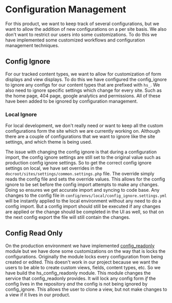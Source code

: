 # Configuration Management

For this product, we want to keep track of several configurations, but we want to allow the addition of new 
configurations on a per site basis. We also don't want to restrict our users into some customizations. To do this we 
have implemented some customized workflows and configuration management techniques. 

## Config Ignore
For our tracked content types, we want to allow for customization of form displays and view displays. To do this we have 
configured the config_ignore to ignore any configs for our content types that are prefixed with `hs_`. We also need to
ignore specific settings which change for every site. Such as the home page, 404 page, google analytics and permissions.
All of these have been added to be ignored by configuration management.

### Local Ignore
For local development, we don't really need or want to keep all the custom configurations form the site which we are 
currently working on. Although there are a couple of configurations that we want to ignore like the site settings, and 
which theme is being used.

The issue with changing the config ignore is that during a configuration import, the config ignore settings are still 
set to the original value such as production config ignore settings. So to get the correct config ignore settings on
local, we have set overrides in the `docroot/sites/settings/common.settings.php` file. The override simply reads the
config file and sets the override values. This allows for the config ignore to be set before the config import attempts
to make any changes. Doing so ensures we get accurate import and syncing to code base. Any changes to the config file in
`config/envs/local/config_ignore.settings.yml` will be instantly applied to the local environment without any need to
do a config import. But a config import should still be executed if any changes are applied or the change should be 
completed in the UI as well, so that on the next config export the file will still contain the changes.

## Config Read Only
On the production environment we have implemented [config_readonly](https://www.drupal.org/project/config_readonly) module
but we have done some customizations on the way that is locks the configurations. Originally the module locks every 
configuration from being created or edited. This doesn't work in our project because we want the users to be able to
create custom views, fields, content types, etc. So we have build the hs_config_readonly module. This module changes
the service that config_readonly provides. It will lock any config form _if_ the config lives in the repository _and_
the config is not being ignored by config_ignore. This allows the user to clone a view, but not make changes to a view
if it lives in our product.

